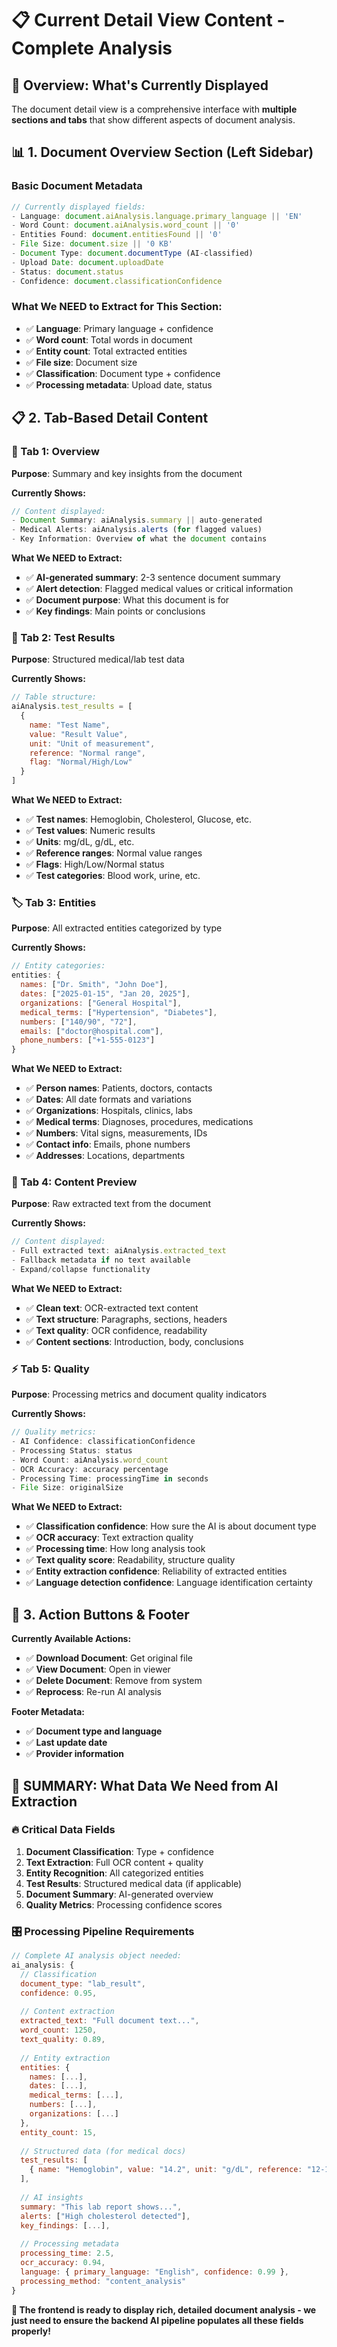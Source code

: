 # 📋 Current Detail View Content - Complete Analysis

## 🎯 **Overview: What's Currently Displayed**

The document detail view is a comprehensive interface with **multiple sections and tabs** that show different aspects of document analysis.

## 📊 **1. Document Overview Section (Left Sidebar)**

### **Basic Document Metadata**
```javascript
// Currently displayed fields:
- Language: document.aiAnalysis.language.primary_language || 'EN'
- Word Count: document.aiAnalysis.word_count || '0'
- Entities Found: document.entitiesFound || '0'
- File Size: document.size || '0 KB'
- Document Type: document.documentType (AI-classified)
- Upload Date: document.uploadDate
- Status: document.status
- Confidence: document.classificationConfidence
```

### **What We NEED to Extract for This Section:**
- ✅ **Language**: Primary language + confidence
- ✅ **Word count**: Total words in document
- ✅ **Entity count**: Total extracted entities
- ✅ **File size**: Document size
- ✅ **Classification**: Document type + confidence
- ✅ **Processing metadata**: Upload date, status

## 📋 **2. Tab-Based Detail Content**

### **📖 Tab 1: Overview**
**Purpose**: Summary and key insights from the document

**Currently Shows:**
```javascript
// Content displayed:
- Document Summary: aiAnalysis.summary || auto-generated
- Medical Alerts: aiAnalysis.alerts (for flagged values)
- Key Information: Overview of what the document contains
```

**What We NEED to Extract:**
- ✅ **AI-generated summary**: 2-3 sentence document summary
- ✅ **Alert detection**: Flagged medical values or critical information
- ✅ **Document purpose**: What this document is for
- ✅ **Key findings**: Main points or conclusions

### **🧪 Tab 2: Test Results** 
**Purpose**: Structured medical/lab test data

**Currently Shows:**
```javascript
// Table structure:
aiAnalysis.test_results = [
  {
    name: "Test Name",
    value: "Result Value", 
    unit: "Unit of measurement",
    reference: "Normal range",
    flag: "Normal/High/Low"
  }
]
```

**What We NEED to Extract:**
- ✅ **Test names**: Hemoglobin, Cholesterol, Glucose, etc.
- ✅ **Test values**: Numeric results
- ✅ **Units**: mg/dL, g/dL, etc.
- ✅ **Reference ranges**: Normal value ranges
- ✅ **Flags**: High/Low/Normal status
- ✅ **Test categories**: Blood work, urine, etc.

### **🏷️ Tab 3: Entities**
**Purpose**: All extracted entities categorized by type

**Currently Shows:**
```javascript
// Entity categories:
entities: {
  names: ["Dr. Smith", "John Doe"],
  dates: ["2025-01-15", "Jan 20, 2025"],
  organizations: ["General Hospital"],
  medical_terms: ["Hypertension", "Diabetes"],
  numbers: ["140/90", "72"],
  emails: ["doctor@hospital.com"],
  phone_numbers: ["+1-555-0123"]
}
```

**What We NEED to Extract:**
- ✅ **Person names**: Patients, doctors, contacts
- ✅ **Dates**: All date formats and variations
- ✅ **Organizations**: Hospitals, clinics, labs
- ✅ **Medical terms**: Diagnoses, procedures, medications
- ✅ **Numbers**: Vital signs, measurements, IDs
- ✅ **Contact info**: Emails, phone numbers
- ✅ **Addresses**: Locations, departments

### **📄 Tab 4: Content Preview**
**Purpose**: Raw extracted text from the document

**Currently Shows:**
```javascript
// Content displayed:
- Full extracted text: aiAnalysis.extracted_text
- Fallback metadata if no text available
- Expand/collapse functionality
```

**What We NEED to Extract:**
- ✅ **Clean text**: OCR-extracted text content
- ✅ **Text structure**: Paragraphs, sections, headers
- ✅ **Text quality**: OCR confidence, readability
- ✅ **Content sections**: Introduction, body, conclusions

### **⚡ Tab 5: Quality**
**Purpose**: Processing metrics and document quality indicators

**Currently Shows:**
```javascript
// Quality metrics:
- AI Confidence: classificationConfidence
- Processing Status: status
- Word Count: aiAnalysis.word_count
- OCR Accuracy: accuracy percentage
- Processing Time: processingTime in seconds
- File Size: originalSize
```

**What We NEED to Extract:**
- ✅ **Classification confidence**: How sure the AI is about document type
- ✅ **OCR accuracy**: Text extraction quality
- ✅ **Processing time**: How long analysis took
- ✅ **Text quality score**: Readability, structure quality
- ✅ **Entity extraction confidence**: Reliability of extracted entities
- ✅ **Language detection confidence**: Language identification certainty

## 🎯 **3. Action Buttons & Footer**

**Currently Available Actions:**
- ✅ **Download Document**: Get original file
- ✅ **View Document**: Open in viewer
- ✅ **Delete Document**: Remove from system
- ✅ **Reprocess**: Re-run AI analysis

**Footer Metadata:**
- ✅ **Document type and language**
- ✅ **Last update date**
- ✅ **Provider information**

## 📝 **SUMMARY: What Data We Need from AI Extraction**

### **🔥 Critical Data Fields**
1. **Document Classification**: Type + confidence
2. **Text Extraction**: Full OCR content + quality
3. **Entity Recognition**: All categorized entities
4. **Test Results**: Structured medical data (if applicable)
5. **Document Summary**: AI-generated overview
6. **Quality Metrics**: Processing confidence scores

### **🎛️ Processing Pipeline Requirements**
```javascript
// Complete AI analysis object needed:
ai_analysis: {
  // Classification
  document_type: "lab_result",
  confidence: 0.95,
  
  // Content extraction  
  extracted_text: "Full document text...",
  word_count: 1250,
  text_quality: 0.89,
  
  // Entity extraction
  entities: {
    names: [...],
    dates: [...],
    medical_terms: [...],
    numbers: [...],
    organizations: [...]
  },
  entity_count: 15,
  
  // Structured data (for medical docs)
  test_results: [
    { name: "Hemoglobin", value: "14.2", unit: "g/dL", reference: "12-16", flag: "Normal" }
  ],
  
  // AI insights
  summary: "This lab report shows...",
  alerts: ["High cholesterol detected"],
  key_findings: [...],
  
  // Processing metadata
  processing_time: 2.5,
  ocr_accuracy: 0.94,
  language: { primary_language: "English", confidence: 0.99 },
  processing_method: "content_analysis"
}
```

**🚀 The frontend is ready to display rich, detailed document analysis - we just need to ensure the backend AI pipeline populates all these fields properly!**

